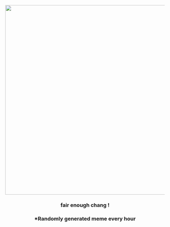 <p align="center">
        <img src="https://i.redd.it/ipa2su4kv3991.jpg" width="600" height="600">
        </p>
        <h3 align="center">fair enough chang !</h3>
        <h3 align="center">*Randomly generated meme every hour</h3>
    